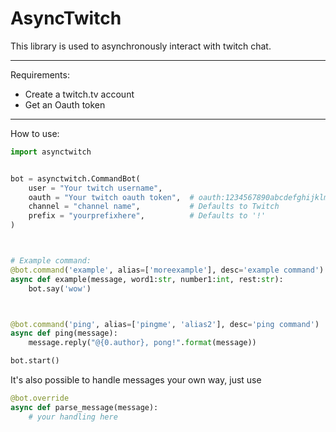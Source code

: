 AsyncTwitch
=======================

This library is used to asynchronously interact with twitch chat.

----

Requirements: 

- Create a twitch.tv account
- Get an Oauth token

----

How to use:

```python
import asynctwitch


bot = asynctwitch.CommandBot(
    user = "Your twitch username",
	oauth = "Your twitch oauth token",	# oauth:1234567890abcdefghijklmnopqrst
	channel = "channel name",			# Defaults to Twitch
	prefix = "yourprefixhere",			# Defaults to '!'
)



# Example command:
@bot.command('example', alias=['moreexample'], desc='example command')
async def example(message, word1:str, number1:int, rest:str):
	bot.say('wow')



@bot.command('ping', alias=['pingme', 'alias2'], desc='ping command')
async def ping(message):
	message.reply("@{0.author}, pong!".format(message))

bot.start()	
```

It's also possible to handle messages your own way, just use

```python
@bot.override
async def parse_message(message):
	# your handling here
```